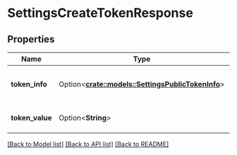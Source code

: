 # SettingsCreateTokenResponse

## Properties

Name | Type | Description | Notes
------------ | ------------- | ------------- | -------------
**token_info** | Option<[**crate::models::SettingsPublicTokenInfo**](SettingsPublicTokenInfo.md)> | The information for the new token. | [optional]
**token_value** | Option<**String**> | The value of the new token. | [optional]

[[Back to Model list]](../README.md#documentation-for-models) [[Back to API list]](../README.md#documentation-for-api-endpoints) [[Back to README]](../README.md)


